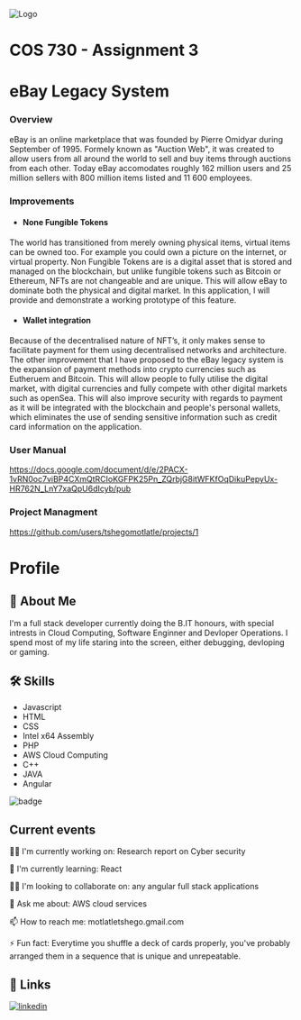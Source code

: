
![Logo](https://upload.wikimedia.org/wikipedia/commons/1/1b/EBay_logo.svg)



# COS 730 - Assignment 3
# eBay Legacy System

### Overview
eBay is an online marketplace that was founded by Pierre Omidyar during September of 1995.
Formely known as "Auction Web", it was created to allow users from all around the world to sell and buy items through auctions from each other. Today eBay accomodates roughly 162 million users and 25 million sellers with 800 million items listed and 11 600 employees. 

### Improvements
- #### None Fungible Tokens 
The world has transitioned from merely owning physical items, virtual items can be owned too. For example you could own a picture on the internet, or virtual property. Non Fungible Tokens are is a digital asset that is stored and managed on the blockchain,
but unlike fungible tokens such as Bitcoin or Ethereum, NFTs are not changeable
and are unique. This will allow eBay to dominate both the physical and digital market.
In this application, I will provide and demonstrate a working prototype of this feature.

- #### Wallet integration
Because of the decentralised nature of NFT’s, it only makes sense to facilitate payment for them using decentralised networks and architecture. The other improvement that I have proposed to the eBay legacy system is the expansion of payment methods into crypto currencies such as Eutheruem and Bitcoin. This will allow people to fully utilise the digital market, with digital currencies and fully compete with other digital markets such as openSea. This will also improve security with regards to payment as it will be integrated with the blockchain and people's personal wallets, which eliminates the use of sending sensitive information such as credit card information on the application.

### User Manual
https://docs.google.com/document/d/e/2PACX-1vRN0oc7viBP4CXmQtRCIoKGFPK25Pn_ZQrbjG8itWFKfOqDikuPepyUx-HR762N_LnY7xaQpU6dIcyb/pub
### Project Managment
https://github.com/users/tshegomotlatle/projects/1

# Profile

## 🚀 About Me
I'm a full stack developer currently doing the B.IT honours, with special intrests in Cloud Computing, Software Enginner and Devloper Operations. I spend most of my life staring into the screen, either debugging, devloping or gaming. 


## 🛠 Skills
- Javascript
- HTML
- CSS
- Intel x64 Assembly
- PHP
- AWS Cloud Computing
- C++
- JAVA
- Angular


![badge](https://images.credly.com/size/340x340/images/00634f82-b07f-4bbd-a6bb-53de397fc3a6/image.png)
## Current events
👩‍💻 I'm currently working on: Research report on Cyber security 

🧠 I'm currently learning: React

👯‍♀️ I'm looking to collaborate on: any angular full stack applications

💬 Ask me about: AWS cloud services

📫 How to reach me: motlatletshego.gmail.com

⚡️ Fun fact: Everytime you shuffle a deck of cards properly, you've probably arranged them in a sequence that is unique and unrepeatable.


## 🔗 Links

[![linkedin](https://img.shields.io/badge/linkedin-0A66C2?style=for-the-badge&logo=linkedin&logoColor=white)](https://www.linkedin.com/in/tshegofatsho-motlatle-41ab89239/)


